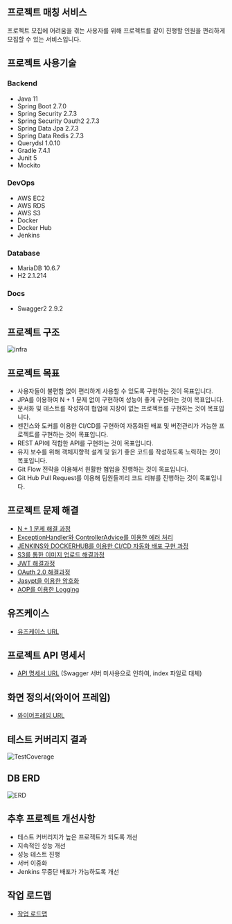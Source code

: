 ## 프로젝트 매칭 서비스

프로젝트 모집에 어려움을 겪는 사용자를 위해 프로젝트를 같이 진행할 인원을 편리하게 모집할 수 있는 서비스입니다.



## 프로젝트 사용기술

### Backend

- Java 11
- Spring Boot 2.7.0
- Spring Security 2.7.3
- Spring Security Oauth2 2.7.3
- Spring Data Jpa 2.7.3
- Spring Data Redis 2.7.3
- Querydsl 1.0.10
- Gradle 7.4.1
- Junit 5
- Mockito

### DevOps

- AWS EC2
- AWS RDS
- AWS S3
- Docker
- Docker Hub
- Jenkins

### Database

- MariaDB 10.6.7
- H2 2.1.214

### Docs

- Swagger2 2.9.2



## 프로젝트 구조

![infra](https://leeworld9.github.io/hosting/img/project-matching-backend/infra.png)

## 프로젝트 목표

- 사용자들이 불편함 없이 편리하게 사용할 수 있도록 구현하는 것이 목표입니다.
- JPA를 이용하여 N + 1 문제 없이 구현하여 성능이 좋게 구현하는 것이 목표입니다.
- 문서화 및 테스트를 작성하여 협업에 지장이 없는 프로젝트를 구현하는 것이 목표입니다.
- 젠킨스와 도커를 이용한 CI/CD를 구현하여 자동화된 배포 및 버전관리가 가능한 프로젝트를 구현하는 것이 목표입니다.
- REST API에 적합한  API를 구현하는 것이 목표입니다.
- 유지 보수를 위해 객체지향적 설계 및 읽기 좋은 코드를 작성하도록 노력하는 것이 목표입니다.
- Git Flow 전략을 이용해서 원활한 협업을 진행하는 것이 목표입니다.
- Git Hub Pull Request를 이용해 팀원들끼리 코드 리뷰를 진행하는 것이 목표입니다.



## 프로젝트 문제 해결

- [N + 1 문제 해결 과정](https://tidy-poet-085.notion.site/N-1-cf58274f5fe944c7bceb0e86964d60e0)
- [ExceptionHandler와 ControllerAdvice를 이용한 에러 처리](https://tidy-poet-085.notion.site/ExceptionHandler-ControllerAdvice-d983f9d2b47d46ba86444f9945466b4a)
- [JENKINS와 DOCKERHUB를 이용한 CI/CD 자동화 배포 구현 과정](https://tidy-poet-085.notion.site/JENKINS-DOCKERHUB-CI-CD-197c192273cd4bc8ae4e980050330277)
- [S3를 통한 이미지 업로드 해결과정](https://tidy-poet-085.notion.site/S3-c23cc2f2a1a54d0597b5a729e60c95c7)
- [JWT 해결과정](https://tidy-poet-085.notion.site/JWT-56576768c978491c92945b10b8ec7fd6)
- [OAuth 2.0 해결과정](https://tidy-poet-085.notion.site/OAuth-2-0-225d4689fd2d47af9c12ccd88d029ea5)
- [Jasypt을 이용한 암호화](https://tidy-poet-085.notion.site/JASYPT-8219370f128249378dc0103a72c9bf52)
- [AOP를 이용한 Logging](https://tidy-poet-085.notion.site/AOP-Logging-7047e5474fea44faadb13d2aa666ac41)



## 유즈케이스

- [유즈케이스 URL](https://tidy-poet-085.notion.site/5e6e4ff5d5ba462f8da22a56ee696740)



## 프로젝트 API 명세서

- [API 명세서 URL](https://leeworld9.github.io/hosting/html/project-matching-backend/index.html)
  (Swagger 서버 미사용으로 인하여, index 파일로 대체)



## 화면 정의서(와이어 프레임)

- [와이어프레임 URL](https://www.figma.com/file/oziJXYjB3leZwpyObhXsPx/project-matching?node-id=0%3A1)



## 테스트 커버리지 결과

![TestCoverage](https://leeworld9.github.io/hosting/img/project-matching-backend/coverage.png)



## DB ERD

![ERD](https://leeworld9.github.io/hosting/img/project-matching-backend/erd.png)



## 추후 프로젝트 개선사항

- 테스트 커버리지가 높은 프로젝트가 되도록 개선
- 지속적인 성능 개선
- 성능 테스트 진행
- 서버 이중화
- Jenkins 무중단 배포가 가능하도록 개선



## 작업 로드맵

- [작업 로드맵](https://tidy-poet-085.notion.site/df5bc7f7c3f6404a862ae5e69e2cb9fe?v=02c2de7724984990ab2d90ac38e8a9b8)

